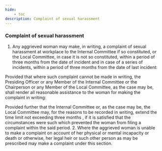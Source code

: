 ```yaml
---
hide:
    - toc
description: Complaint of sexual harassment
---
```


### Complaint of sexual harassment

1. Any aggrieved woman may make, in writing, a complaint of sexual harassment at workplace to the Internal Committee if so constituted, or the Local Committee, in case it is not so constituted, within a period of three months from the date of incident and in case of a series of incidents, within a period of three months from the date of last incident:
</p>
Provided that where such complaint cannot be made in writing, the Presiding Officer or any Member of the Internal Committee or the Chairperson or any Member of the Local Committee, as the case may be,
shall render all reasonable assistance to the woman for making the complaint in writing:
</p>
Provided further that the Internal Committee or, as the case may be, the Local Committee may, for the reasons to be recorded in writing, extend the time limit not exceeding three months , if it is satisfied that the circumstances were such which prevented the woman from filing a complaint within the said period.
2. Where the aggrieved woman is unable to make a complaint on account of her physical or mental incapacity or death or otherwise, her legal heir or such other person as may be prescribed may make a complaint under this section.
